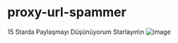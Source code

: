 # proxy-url-spammer
15 Starda Paylaşmayı Düşünüyorum Starlayın\n
![image](https://github.com/Mateass/proxy-url-spammer/assets/88231897/48e03e49-ad3b-4afd-84b4-e35c6aeee578)
